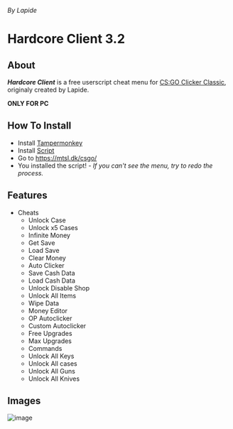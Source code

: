 *By Lapide*

# Hardcore Client 3.2
## About
***Hardcore Client*** is a free userscript cheat menu for [CS:GO Clicker Classic](https://mtsl.dk/csgo), originaly created by Lapide.

**ONLY FOR PC**

## How To Install
- Install [Tampermonkey](https://chrome.google.com/webstore/detail/tampermonkey/dhdgffkkebhmkfjojejmpbldmpobfkfo)
- Install [Script](https://github.com/Case-Clicker-2-Utilities/Hardcore-Client-csgo-clicker-mod-menu/raw/main/hardcore.user.js)
- Go to https://mtsl.dk/csgo/
- You installed the script!
*- If you can't see the menu, try to redo the process.*

## Features
- Cheats
  - Unlock Case
  - Unlock x5 Cases
  - Infinite Money
  - Get Save
  - Load Save
  - Clear Money
  - Auto Clicker
  - Save Cash Data
  - Load Cash Data
  - Unlock Disable Shop
  - Unlock All Items
  - Wipe Data
  - Money Editor
  - OP Autoclicker
  - Custom Autoclicker
  - Free Upgrades
  - Max Upgrades
  - Commands
  - Unlock All Keys
  - Unlock All cases
  - Unlock All Guns
  - Unlock All Knives

## Images
![image](https://user-images.githubusercontent.com/64395933/211176022-06edf2b7-802b-4e12-a8fe-34e10bf2855a.png)
